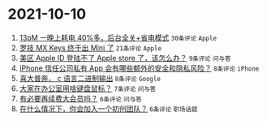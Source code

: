 # 2021-10-10

1. [13pM 一晚上耗电 40%多，后台全关+省电模式](https://www.v2ex.com/t/806801) `30条评论` `Apple`
1. [罗技 MX Keys 终于出 Mini 了](https://www.v2ex.com/t/806799) `21条评论` `Apple`
1. [美区 Apple ID 登陆不了 Apple store 了，该怎么办？](https://www.v2ex.com/t/806798) `9条评论` `问与答`
1. [iPhone 信任公司私有 App 会有哪些额外的安全和隐私风险？](https://www.v2ex.com/t/806820) `8条评论` `iPhone`
1. [喜大普奔， c 语言二进制输出](https://www.v2ex.com/t/806816) `8条评论` `Google`
1. [大家在办公室用啥键盘鼠标？](https://www.v2ex.com/t/806808) `7条评论` `问与答`
1. [有必要再续费大会员吗？](https://www.v2ex.com/t/806822) `6条评论` `问与答`
1. [在什么情况下，你会加入一个初创团队？](https://www.v2ex.com/t/806815) `6条评论` `职场话题`
